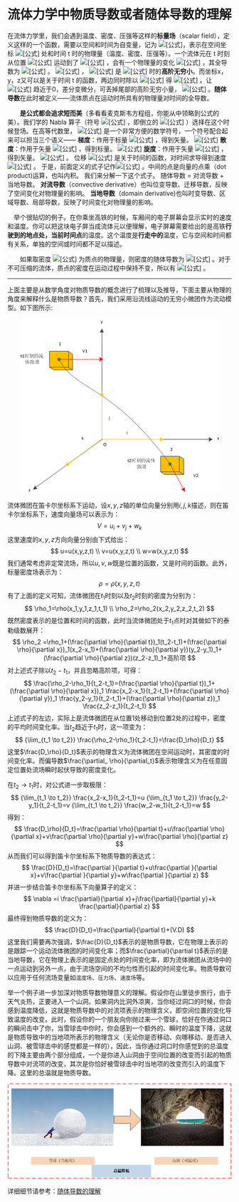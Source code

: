 # 流体力学中物质导数或者随体导数的理解

​		在流体力学里，我们会遇到温度、密度、压强等这样的**标量场**（scalar field），定义这样的一个函数，需要以空间和时间为自变量，记为 ![[公式]](https://www.zhihu.com/equation?tex=f%28x%2C+y%2C+z%2C+t%29)，表示在空间坐标 ![[公式]](https://www.zhihu.com/equation?tex=%28x%2C+y%2C+z%29) 处和时间 t 时的物理量（温度、密度、压强等）。一个流体元在 t 时刻从位置 ![[公式]](https://www.zhihu.com/equation?tex=%28x%2C+y%2C+z%29) 运动到了 ![[公式]](https://www.zhihu.com/equation?tex=%28x+%2B+%5CDelta+x%2C+y+%2B+%5CDelta+y%2C+z+%2B+%5CDelta+z%29) ，会有一个物理量的变化 ![[公式]](https://www.zhihu.com/equation?tex=%5CDelta+f) ，其全导数为 ![[公式]](https://www.zhihu.com/equation?tex=%5CDelta+f+%3D+%5Cfrac+%7B%5Cpartial+f%7D%7B%5Cpartial+x%7D+%5CDelta+x+%2B+%5Cfrac+%7B%5Cpartial+f%7D%7B%5Cpartial+y%7D+%5CDelta+y+%2B+%5Cfrac+%7B%5Cpartial+f%7D%7B%5Cpartial+z%7D+%5CDelta+z+%2B+%5Cfrac+%7B%5Cpartial+f%7D%7B%5Cpartial+t%7D+%5CDelta+t+%2B+o%28%5Crho%29) 。 ![[公式]](https://www.zhihu.com/equation?tex=%5Crho+%3D+%5Csqrt+%7B%28%5CDelta+x%29%5E2+%2B+%28%5CDelta+y%29%5E2+%2B+%28%5CDelta+z%29%5E2+%2B+%28%5CDelta+t%29%5E2%7D) ， ![[公式]](https://www.zhihu.com/equation?tex=o%28%5Crho%29) 是 ![[公式]](https://www.zhihu.com/equation?tex=%5Crho+%5Crightarrow+0) 时的**高阶无穷小**。而坐标x，y，z又可以是关于时间 t 的函数，两边同时除以 ![[公式]](https://www.zhihu.com/equation?tex=%5CDelta+t) 得 ![[公式]](https://www.zhihu.com/equation?tex=%5Cfrac+%7B%5CDelta+f%7D%7B%5CDelta+t%7D+%3D+%5Cfrac+%7B%5Cpartial+f%7D%7B%5Cpartial+x%7D+%5Cfrac+%7B%5CDelta+x%7D%7B%5CDelta+t%7D+%2B+%5Cfrac+%7B%5Cpartial+f%7D%7B%5Cpartial+y%7D+%5Cfrac+%7B%5CDelta+y%7D%7B%5CDelta+t%7D+%2B+%5Cfrac+%7B%5Cpartial+f%7D%7B%5Cpartial+z%7D+%5Cfrac+%7B%5CDelta+z%7D%7B%5CDelta+t%7D+%2B+%5Cfrac+%7B%5Cpartial+f%7D%7B%5Cpartial+t%7D+%2B+%5Cfrac+%7B+o%28%5Crho%29%7D%7B%5CDelta+t%7D) 。让 ![[公式]](https://www.zhihu.com/equation?tex=%5CDelta+t) 趋近于0，差分变微分，可丢掉尾部的高阶无穷小量， ![[公式]](https://www.zhihu.com/equation?tex=%5Cfrac+%7Bdf%7D%7Bdt%7D+%3D+%5Cfrac+%7B%5Cpartial+f%7D%7B%5Cpartial+x%7D+%5Cfrac+%7Bdx%7D%7Bdt%7D+%2B+%5Cfrac+%7B%5Cpartial+f%7D%7B%5Cpartial+y%7D++%5Cfrac+%7Bdy%7D%7Bdt%7D+%2B+%5Cfrac+%7B%5Cpartial+f%7D%7B%5Cpartial+z%7D++%5Cfrac+%7Bdz%7D%7Bdt%7D+%2B+%5Cfrac+%7B%5Cpartial+f%7D%7B%5Cpartial+t%7D) 。**随体导数**在此时被定义——流体质点在运动时所具有的物理量对时间的全导数。

　　**是公式都会追求短而美**（多看看麦克斯韦方程组，你能从中领略到公式的美）。我们学的 Nabla 算子（符号 ![[公式]](https://www.zhihu.com/equation?tex=%5Cnabla) ，即倒立的 ![[公式]](https://www.zhihu.com/equation?tex=%5CDelta) ）选择在这个时候登场。在高等代数里， ![[公式]](https://www.zhihu.com/equation?tex=%5Cnabla) 是一个非常方便的数学符号，一个符号配合起来可以担当三个语义——
**梯度**：作用于标量 ![[公式]](https://www.zhihu.com/equation?tex=f%28x%2C+y%2C+z%29) ，得到矢量。 ![[公式]](https://www.zhihu.com/equation?tex=grad+f+%3D+%5Cnabla+f+%3D+%28%5Cfrac+%7B%5Cpartial+f%7D%7B%5Cpartial+x%7D%2C+%5Cfrac+%7B%5Cpartial+f%7D%7B%5Cpartial+y%7D%2C+%5Cfrac+%7B%5Cpartial+f%7D%7B%5Cpartial+z%7D%29) 
**散度**：作用于矢量 ![[公式]](https://www.zhihu.com/equation?tex=%28f_x%2C+f_y%2C+f_z%29) ，得到标量。 ![[公式]](https://www.zhihu.com/equation?tex=div+%5Cvec+f+%3D+%5Cnabla+%5Ccdot++%5Cvec+f+%3D+%5Cfrac+%7B%5Cpartial+f_x%7D%7B%5Cpartial+x%7D+%2B+%5Cfrac+%7B%5Cpartial++f_y%7D%7B%5Cpartial+y%7D+%2B+%5Cfrac+%7B%5Cpartial++f_z%7D%7B%5Cpartial+z%7D) 
**旋度**：作用于矢量 ![[公式]](https://www.zhihu.com/equation?tex=%28f_x%2C+f_y%2C+f_z%29) ，得到矢量。 ![[公式]](https://www.zhihu.com/equation?tex=curl+%5Cvec+f+%3D+%5Cnabla+%5Ctimes++%5Cvec+f+%3D+%5Cbegin%7Bvmatrix%7D+%5Cvec+i+%26+%5Cvec+j+%26+%5Cvec+k+%5C%5C+%5Cfrac+%7B%5Cpartial%7D%7B%5Cpartial+x%7D+%26+%5Cfrac+%7B%5Cpartial%7D%7B%5Cpartial+y%7D+%26+%5Cfrac+%7B%5Cpartial%7D%7B%5Cpartial+z%7D+%5C%5C+f_x+%26+f_y+%26+f_z+%5Cend%7Bvmatrix%7D+%3D+%28%5Cfrac+%7B%5Cpartial+f_z%7D+%7B%5Cpartial+y%7D+-+%5Cfrac+%7B%5Cpartial++f_y%7D+%7B%5Cpartial+z%7D%2C+%5Cfrac+%7B%5Cpartial+f_x%7D+%7B%5Cpartial+z%7D+-+%5Cfrac+%7B%5Cpartial+f_z%7D+%7B%5Cpartial+x%7D%2C+%5Cfrac+%7B%5Cpartial+f_y%7D+%7B%5Cpartial+x%7D+-+%5Cfrac+%7B%5Cpartial+f_x%7D+%7B%5Cpartial+y%7D%29) 。
位移 ![[公式]](https://www.zhihu.com/equation?tex=%5Cvec+s+%3D+%28x%2C+y%2C+z%29) 是关于时间的函数，对时间求导得到速度 ![[公式]](https://www.zhihu.com/equation?tex=%5Cvec+v+%3D+%28%5Cfrac+%7Bdx%7D%7Bdt%7D%2C+%5Cfrac+%7Bdy%7D%7Bdt%7D%2C+%5Cfrac+%7Bdz%7D%7Bdt%7D%29) 。
 于是，前面定义的式子记作![[公式]](https://www.zhihu.com/equation?tex=%5Cfrac+%7Bdf%7D%7Bdt%7D+%3D+%5Cvec+v+%5Ccdot+%5Cnabla+f+%2B+%5Cfrac+%7B%5Cpartial+f%7D%7B%5Cpartial+t%7D) 。中间的点是向量的点乘（dot product)运算，也叫内积。
我们来分解一下这个式子。
随体导数 = 对流导数 + 当地导数。
**对流导数**（convective derivative）也叫位变导数、迁移导数，反映了空间变化对物理量的影响。
**当地导数**（domain derivative)也叫时变导数、区域导数、局部导数，反映了时间变化对物理量的影响。

　举个很贴切的例子。在你乘坐高铁的时候，车厢间的电子屏幕会显示实时的速度和温度。你可以把这块电子屏当成流体元以便理解，电子屏幕需要给出的是高铁**行驶到的地点处，当前时间点**的温度。这个温度是**行走中的**温度，它与空间和时间都有关系，单独的空间或时间都不足以描述。

　　如果取密度 ![[公式]](https://www.zhihu.com/equation?tex=%5Crho) 为质点的物理量，则密度的随体导数为 ![[公式]](https://www.zhihu.com/equation?tex=%5Cfrac+%7Bd%5Crho%7D+%7Bdt%7D) 。对于不可压缩的流体，质点的密度在运动过程中保持不变，所以有 ![[公式]](https://www.zhihu.com/equation?tex=%5Cfrac+%7Bd%5Crho%7D+%7Bdt%7D+%3D+0) 。

---

​	 上面主要是从数学角度对物质导数的概念进行了梳理以及推导，下面主要从物理的角度来解释什么是物质导数？首先，我们采用沿流线运动的无穷小微团作为流动模型。如下图所示:

<p align="center">
    <img src="./images/material4.png"/>
</p>



流体微团在笛卡尔坐标系下运动，设$x,y,z$轴的单位向量分别用$i,j,k$描述，则在笛卡尔坐标系下，速度向量场可以表示为：
$$
V=u_i+v_j+w_k
$$
这里速度的$x,y,z$方向向量分别由下式给出：
$$
u=u(x,y,z,t) \\
v=u(x,y,z,t) \\
w=w(x,y,z,t)
$$
我们通常考虑非定常流场，所以$u,v,w$既是位置的函数，又是时间的函数。此外，标量密度场表示为：
$$
\rho=\rho(x,y,z,t)
$$
有了上面的定义可知，流体微团在$t_1$时刻以及$t_2$时刻的密度为分别为：
$$
\rho_1=\rho(x_1,y_1,z_1,t_1) \\
\rho_2=\rho_2(x_2,y_2,z_2,t_2)
$$
既然密度表示的是位置和时间的函数，此时当流体微团处于$t_1$点时对其做如下的泰勒级数展开：
$$
\rho_2 =\rho_1+(\frac{\partial \rho}{\partial t})_1(t_2-t_1)+(\frac{\partial \rho}{\partial x})_1(x_2-x_1)+(\frac{\partial \rho}{\partial y})(y_2-y_1)_1+(\frac{\partial \rho}{\partial z})(z_2-z_1)_1+高阶项
$$
对上述式子除以$t_2-t_1$，并且忽略高阶项，可得：
$$
\frac{\rho_2-\rho_1}{t_2-t_1}=(\frac{\partial \rho}{\partial t})_1+(\frac{\partial \rho}{\partial x})_1 \frac{x_2-x_1}{t_2-t_1}+(\frac{\partial \rho}{\partial y})_1 \frac{y_2-y_1}{t_2-t_1}+(\frac{\partial \rho}{\partial z})_1 \frac{z_2-z_1}{t_2-t_1}
$$
上述式子的左边，实际上是流体微团在从位置1处移动到位置2处的过程中，密度的平均时间变化率。当$t_2$趋近于$t_1$时，这一项变为：
$$
{\lim_{t_1 \to t_2}} \frac{\rho_2-\rho_1}{t_2-t_1}=\frac{D_\rho}{D_t}
$$
这里$\frac{D_\rho}{D_t}$表示的物理含义为流体微团在空间运动时，其密度的时间变化率。而偏导数$\frac{\partial_ \rho}{\partial_t}$表示物理含义为在任意固定位置处流场瞬时起伏导致的密度变化。

在$t_2 \to t_1$时，对公式进一步取极限：
$$
{\lim_{t_1 \to t_2}} \frac{x_2-x_1}{t_2-t_1}=u
{\lim_{t_1 \to t_2}} \frac{y_2-y_1}{t_2-t_1}=v
{\lim_{t_1 \to t_2}} \frac{w_2-w_1}{t_2-t_1}=w
$$
得到：
$$
\frac{D_\rho}{D_t}=\frac{\partial \rho}{\partial t}+u\frac{\partial \rho}{\partial x}+v\frac{\partial \rho}{\partial y}+w\frac{\partial \rho}{\partial z}
$$
从而我们可以得到笛卡尔坐标系下物质导数的表达式：
$$
\frac{D}{D_t}=\frac{\partial }{\partial t}+u\frac{\partial }{\partial x}+v\frac{\partial }{\partial y}+w\frac{\partial }{\partial z}
$$
并进一步结合笛卡尔坐标系下向量算子的定义：
$$
\nabla =i \frac{\partial}{\partial x}+j\frac{\partial}{\partial y}+k \frac{\partial}{\partial z}
$$
最终得到物质导数的定义为：
$$
\frac{D}{D_t}=\frac{\partial}{\partial t}+(V.D)
$$
这里我们需要再次强调，$\frac{D}{D_t}$表示的是物质导数，它在物理上表示的是跟踪一个运动流体微团的时间变化率；而$\frac{\partial}{\partial t}$表示的是当地导数，它在物理上表示的是固定点处的时间变化率，即为流体微团从流场中的一点运动到另外一点，由于流场空间的不均匀性而引起的时间变化率。物质导数可以应用于任何流场变量如`温度场`、`压力场`、`速度场`等。

​		举一个例子进一步加深对物质导数物理意义的理解。假设你在山里徒步旅行，由于天气炎热，正要进入一个山洞。如果洞内比洞外凉爽，当你经过洞口的时候，你会感到温度降低，这就是物质导数中的对流项表示的物理含义，即空间位置的变化导致温度的改变。此时，假设你的一个朋友向你抛过来一个雪球，恰好在你通过洞口的瞬间击中了你，当雪球击中你时，你会感到一个额外的、瞬时的温度下降，这就是物质导致中的当地项所表示的物理含义（无论你是否移动、向哪移动、是否进入山洞、被雪球击中的感觉都是一样的），因此，当你通过洞口时你感觉到的总温度的下降主要由两个部分组成，一个是你进入山洞由于空间位置的改变而引起的物质导数中对流项的改变，其次是你恰好被雪球击中时当地项的改变而引入的温度下降。这里的总温就是物质导数。

<p align="center">
    <img src="./images/material3.png"/>
</p>



详细细节请参考：[随体导数的理解](https://www.zhihu.com/question/26992291/answer/1448275421)
